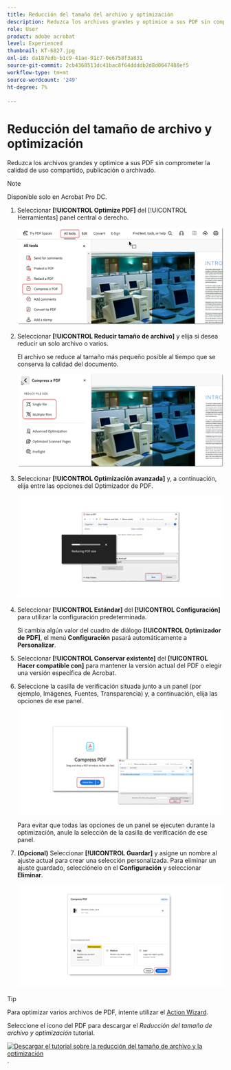 ```yaml
---
title: Reducción del tamaño del archivo y optimización
description: Reduzca los archivos grandes y optimice a sus PDF sin comprometer la calidad para compartir, publicar o archivar
role: User
product: adobe acrobat
level: Experienced
thumbnail: KT-6827.jpg
exl-id: da187edb-b1c9-41ae-91c7-0e6758f3a831
source-git-commit: 2cb4368511dc41bac8f64ddddb2d8d0647488ef5
workflow-type: tm+mt
source-wordcount: '249'
ht-degree: 7%

---
```


# Reducción del tamaño de archivo y optimización

Reduzca los archivos grandes y optimice a sus PDF sin comprometer la calidad de uso compartido, publicación o archivado.

>[!NOTE]
>
>Disponible solo en Acrobat Pro DC.

1. Seleccionar **[!UICONTROL Optimize PDF]** del [!UICONTROL Herramientas] panel central o derecho.

   ![Reducir paso 1](../assets/Reduce_1.png)

1. Seleccionar **[!UICONTROL Reducir tamaño de archivo]** y elija si desea reducir un solo archivo o varios.

   El archivo se reduce al tamaño más pequeño posible al tiempo que se conserva la calidad del documento.

   ![Reducir paso 2](../assets/Reduce_2.png)

1. Seleccionar **[!UICONTROL Optimización avanzada]** y, a continuación, elija entre las opciones del Optimizador de PDF.

   ![Reducir paso 3](../assets/Reduce_3.png)

1. Seleccionar **[!UICONTROL Estándar]** del **[!UICONTROL Configuración]** para utilizar la configuración predeterminada.

   Si cambia algún valor del cuadro de diálogo **[!UICONTROL Optimizador de PDF]**, el menú **Configuración** pasará automáticamente a **Personalizar**.

1. Seleccionar **[!UICONTROL Conservar existente]** del **[!UICONTROL Hacer compatible con]** para mantener la versión actual del PDF o elegir una versión específica de Acrobat.

1. Seleccione la casilla de verificación situada junto a un panel (por ejemplo, Imágenes, Fuentes, Transparencia) y, a continuación, elija las opciones de ese panel.

   ![Reducir paso 5](../assets/Reduce_5.png)

   Para evitar que todas las opciones de un panel se ejecuten durante la optimización, anule la selección de la casilla de verificación de ese panel.

1. **(Opcional)** Seleccionar **[!UICONTROL Guardar]** y asigne un nombre al ajuste actual para crear una selección personalizada. Para eliminar un ajuste guardado, selecciónelo en el **Configuración** y seleccionar **Eliminar**.

   ![Reducir paso 6](../assets/Reduce_6.png)

>[!TIP]
>
>Para optimizar varios archivos de PDF, intente utilizar el [Action Wizard](../advanced-tasks/action.md).

Seleccione el icono del PDF para descargar el *Reducción del tamaño de archivo y optimización* tutorial.

[![Descargar el tutorial sobre la reducción del tamaño de archivo y la optimización](../assets/acrobat_PDF_96.png)](../assets/AcrobatDCReduce.pdf).
